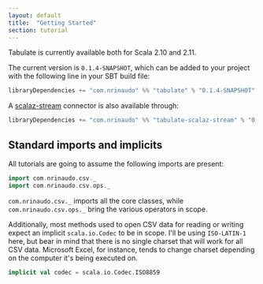```yaml
---
layout: default
title:  "Getting Started"
section: tutorial
---
```


Tabulate is currently available both for Scala 2.10 and 2.11.

The current version is `0.1.4-SNAPSHOT`, which can be added to your project with the following line in your SBT build
file:

```scala
libraryDependencies += "com.nrinaudo" %% "tabulate" % "0.1.4-SNAPSHOT"
```

A [scalaz-stream](https://github.com/scalaz/scalaz-stream) connector is also available through:

```scala
libraryDependencies += "com.nrinaudo" %% "tabulate-scalaz-stream" % "0.1.4-SNAPSHOT"
```


## Standard imports and implicits
All tutorials are going to assume the following imports are present:

```scala
import com.nrinaudo.csv._
import com.nrinaudo.csv.ops._
```

`com.nrinaudo.csv._` imports all the core classes, while `com.nrinaudo.csv.ops._` bring the various operators in scope.
 
Additionally, most methods used to open CSV data for reading or writing expect an implicit `scala.io.Codec` to be in
scope. I'll be using `ISO-LATIN-1` here, but bear in mind that there is no single charset that will work for all CSV
data. Microsoft Excel, for instance, tends to change charset depending on the computer it's being executed on.

```scala
implicit val codec = scala.io.Codec.ISO8859
```
